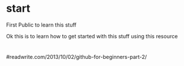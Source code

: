 # start
First Public to learn this stuff

Ok this is to learn how to get started with this stuff
using this resource

#
#readwrite.com/2013/10/02/github-for-beginners-part-2/

